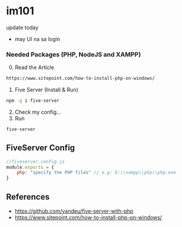 # im101
update today
- may UI na sa login

### Needed Packages (PHP, NodeJS and XAMPP)
0. Read the Article
```bash
https://www.sitepoint.com/how-to-install-php-on-windows/
```
1. Five Server (Install & Run)
```bash
npm -g i five-server
```
2. Check my config...
3. Run
```bash
five-server
```

## FiveServer Config
```js
//fiveserver.config.js
module.exports = {
    php: "specify the PHP files" // e.g: E:\\xampp\\php\\php.exe
}
```

## References

- https://github.com/yandeu/five-server-with-php
- https://www.sitepoint.com/how-to-install-php-on-windows/